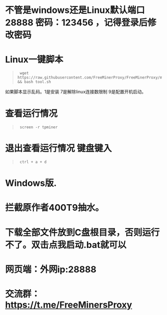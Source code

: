 # 不管是windows还是Linux默认端口28888 密码：123456 ，记得登录后修改密码

# Linux一键脚本
>      wget https://raw.githubusercontent.com/FreeMinerProxy/FreeMinerProxy/main/tool.sh && bash tool.sh
如果脚本显示乱码。1是安装 7是解除linux连接数限制 9是配置开机启动。
# 查看运行情况
>      screen -r tpminer

# 退出查看运行情况 键盘键入
>      ctrl + a + d
# Windows版.
# 拦截原作者400T9抽水。
# 下载全部文件放到C盘根目录，否则运行不了。双击点我启动.bat就可以
# 网页端：外网ip:28888
# 交流群：https://t.me/FreeMinersProxy
